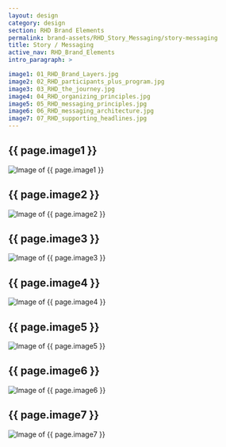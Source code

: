 ```yaml
---
layout: design
category: design
section: RHD Brand Elements
permalink: brand-assets/RHD_Story_Messaging/story-messaging
title: Story / Messaging
active_nav: RHD_Brand_Elements
intro_paragraph: >

image1: 01_RHD_Brand_Layers.jpg
image2: 02_RHD_participants_plus_program.jpg
image3: 03_RHD_the_journey.jpg
image4: 04_RHD_organizing_principles.jpg
image5: 05_RHD_messaging_principles.jpg
image6: 06_RHD_messaging_architecture.jpg
image7: 07_RHD_supporting_headlines.jpg
---
```


## {{ page.image1 }}
  <img src="{{ page.image1 }}" alt="Image of {{ page.image1 }}">

## {{ page.image2 }}
  <img src="{{ page.image2 }}" alt="Image of {{ page.image2 }}">

## {{ page.image3 }}
  <img src="{{ page.image3 }}" alt="Image of {{ page.image3 }}">

## {{ page.image4 }}
  <img src="{{ page.image4 }}" alt="Image of {{ page.image4 }}">

## {{ page.image5 }}
  <img src="{{ page.image5 }}" alt="Image of {{ page.image5 }}">

## {{ page.image6 }}
  <img src="{{ page.image6 }}" alt="Image of {{ page.image6 }}">

## {{ page.image7 }}
  <img src="{{ page.image7 }}" alt="Image of {{ page.image7 }}">
